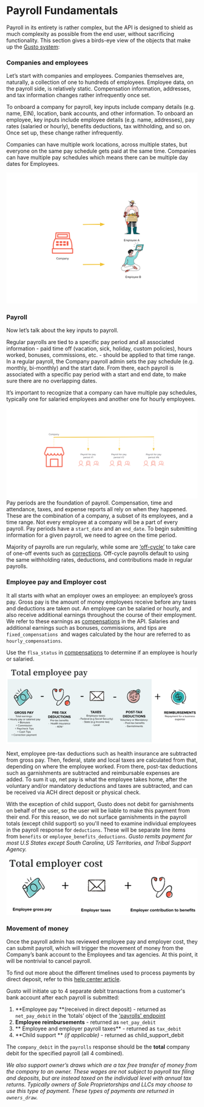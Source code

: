 # Payroll Fundamentals

Payroll in its entirety is rather complex, but the API is designed to shield as much complexity as possible from the end user, without sacrificing functionality. This section gives a birds-eye view of the objects that make up the [Gusto system](gusto.com):

### Companies and employees

Let’s start with companies and employees. Companies themselves are, naturally, a collection of one to hundreds of employees. Employee data, on the payroll side, is relatively static. Compensation information, addresses, and tax information changes rather infrequently once set.

To onboard a company for payroll, key inputs include company details (e.g. name, EIN), location, bank accounts, and other information. To onboard an employee, key inputs include employee details (e.g. name, addresses), pay rates (salaried or hourly), benefits deductions, tax withholding, and so on. Once set up, these change rather infrequently.

Companies can have multiple work locations, across multiple states, but everyone on the same pay schedule gets paid at the same time. Companies can have multiple pay schedules which means there can be multiple day dates for Employees.

![](../../assets/images/company-and-employees.png)

### Payroll

Now let’s talk about the key inputs to payroll.

Regular payrolls are tied to a specific pay period and all associated information - paid time off (vacation, sick, holiday, custom policies), hours worked, bonuses, commissions, etc. - should be applied to that time range.  In a regular payroll, the Company payroll admin sets the pay schedule (e.g. monthly, bi-monthly) and the start date. From there, each payroll is associated with a specific pay period with a start and end date, to make sure there are no overlapping dates. 

It’s important to recognize that a company can have multiple pay schedules, typically one for salaried employees and another one for hourly employees.
![](../../assets/images/multiple-pay-periods.png)
Pay periods are the foundation of payroll. Compensation, time and attendance, taxes, and expense reports all rely on when they happened. These are the combination of a company, a subset of its employees, and a time range. Not every employee at a company will be a part of every payroll. Pay periods have a `start_date` and an `end_date`. To begin submitting information for a given payroll, we need to agree on the time period.

Majority of payrolls are run regularly, while some are [‘off-cycle’](https://support.gusto.com/payroll/processing-payrolls/off-cycle-payrolls/999908231/Run-an-off-cycle-payroll.htm) to take care of one-off events such as [corrections](https://support.gusto.com/payroll/processing-payrolls/off-cycle-payrolls/1019772541/Reasons-for-running-an-off-cycle-payroll.htm). Off-cycle payrolls default to using the same withholding rates, deductions, and contributions made in regular payrolls.

### Employee pay and Employer cost

It all starts with what an employer owes an employee: an employee’s gross pay. Gross pay is the amount of money employees receive before any taxes and deductions are taken out. An employee can be salaried or hourly, and also receive additional earnings throughout the course of their employment. We refer to these earnings as [compensations](https://docs.gusto.com/docs/api/reference/Gusto-API.v1.yaml/paths/~1v1~1compensations~1%7Bcompensation_id%7D/get) in the API. Salaries and additional earnings such as bonuses, commissions, and tips are `fixed_compensations `and wages calculated by the hour are referred to as `hourly_compensations`.

Use the `flsa_status` in [compensations](https://docs.gusto.com/docs/api/reference/Gusto-API.v1.yaml/paths/~1v1~1compensations~1%7Bcompensation_id%7D/get) to determine if an employee is hourly or salaried. 

![](../../assets/images/employee-pay.png)

Next, employee pre-tax deductions such as health insurance are subtracted from gross pay. Then, federal, state and local taxes are calculated from that, depending on where the employee worked. From there, post-tax deductions such as garnishments are subtracted and reimbursable expenses are added. To sum it up, net pay is what the employee takes home, after the voluntary and/or mandatory deductions and taxes are subtracted, and can be received via ACH direct deposit or physical check. 

With the exception of child support, Gusto does not debit for garnishments on behalf of the user, so the user will be liable to make this payment from their end. For this reason, we do not surface garnishments in the payroll totals (except child support) so you'll need to examine individual employees in the payroll response for `deductions`. These will be separate line items from `benefits` or `employee_benefits_deductions`. *Gusto remits payment for most U.S States except South Carolina, US Territories, and Tribal Support Agency.*

![](../../assets/images/employer-cost.png)

 
### Movement of money

Once the payroll admin has reviewed employee pay and employer cost, they can submit payroll, which will trigger the movement of money from the Company’s bank account to the Employees and tax agencies. At this point, it will be nontrivial to cancel payroll. 

To find out more about the different timelines used to process payments by direct deposit, refer to this [help center article](https://support.gusto.com/payroll/payroll-settings/Payroll-Schedules/999752211/Time-needed-to-process-payments.htm).

Gusto will initiate up to 4 separate debit transactions from a customer's bank account after each payroll is submitted:
1. **Employee pay **(received in direct deposit) - returned as `net_pay_debit` in the ‘totals’ object of the ['payrolls' endpoint](https://docs.gusto.com/docs/api/reference/Gusto-API.v1.yaml/paths/~1v1~1companies~1%7Bcompany_id%7D~1payrolls~1%7Bpayroll_id%7D/get)
2. **Employee reimbursements** - returned as `net_pay_debit`
3. ** Employee and employer payroll taxes** - returned as `tax_debit`
4. **Child support ** *(if applicable)* - returned as child_support_debit

The `company_debit` in the `payrolls` response should be the **total** company debit for the specified payroll (all 4 combined). 

*We also support owner’s draws which are a tax free transfer of money from the company to an owner. These wages are not subject to payroll tax filing and deposits, but are instead taxed on the individual level with annual tax returns. Typically owners of Sole Proprietorships and LLCs may choose to use this type of payment. These types of payments are returned in `owners_draw`.*
